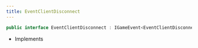 ```yaml
---
title: EventClientDisconnect
---
```


```csharp
public interface EventClientDisconnect : IGameEvent<EventClientDisconnect>
```

- Implements

